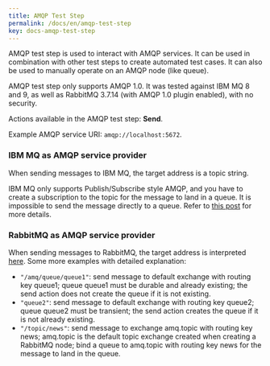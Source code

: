 ```yaml
---
title: AMQP Test Step
permalink: /docs/en/amqp-test-step
key: docs-amqp-test-step
---
```

AMQP test step is used to interact with AMQP services. It can be used in combination with other test steps to create automated test cases. It can also be used to manually operate on an AMQP node (like queue).

AMQP test step only supports AMQP 1.0. It was tested against IBM MQ 8 and 9, as well as RabbitMQ 3.7.14 (with AMQP 1.0 plugin enabled), with no security.

Actions available in the AMQP test step: **Send**.

Example AMQP service URI: `amqp://localhost:5672`.

### IBM MQ as AMQP service provider
When sending messages to IBM MQ, the target address is a topic string. 

IBM MQ only supports Publish/Subscribe style AMQP, and you have to create a subscription to the topic for the message to land in a queue. It is impossible to send the message directly to a queue. Refer to [this post](https://developer.ibm.com/messaging/2018/12/18/configuring-amqp-clients-to-interact-with-applications-that-put-to-or-get-from-mq-queues/) for more details.

### RabbitMQ as AMQP service provider
When sending messages to RabbitMQ, the target address is interpreted [here](https://github.com/rabbitmq/rabbitmq-amqp1.0#routing-and-addressing). Some more examples with detailed explanation:

- `"/amq/queue/queue1"`: send message to default exchange with routing key queue1; queue queue1 must be durable and already existing; the send action does not create the queue if it is not existing.
- `"queue2"`: send message to default exchange with routing key queue2; queue queue2 must be transient; the send action creates the queue if it is not already existing.
- `"/topic/news"`: send message to exchange amq.topic with routing key news; amq.topic is the default topic exchange created when creating a RabbitMQ node; bind a queue to amq.topic with routing key news for the message to land in the queue.
